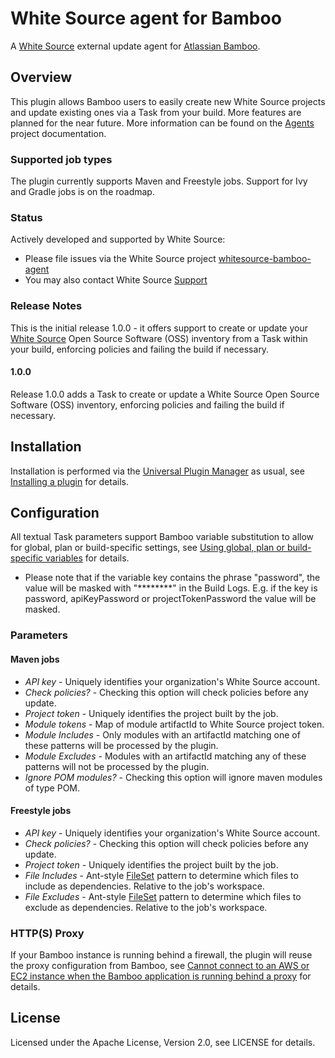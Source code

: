 # White Source agent for Bamboo

A [White Source](http://www.whitesourcesoftware.com/) external update agent for [Atlassian Bamboo](http://www.atlassian.com/software/bamboo/).

## Overview

This plugin allows Bamboo users to easily create new White Source projects and update existing ones via a Task from your build. More features are planned for the near future.
More information can be found on the [Agents](http://docs.whitesourcesoftware.com/display/docs/Agents) project documentation.

### Supported job types

The plugin currently supports Maven and Freestyle jobs. Support for Ivy and Gradle jobs is on the roadmap.

### Status

Actively developed and supported by White Source:

* Please file issues via the White Source project [whitesource-bamboo-agent ](https://github.com/whitesource/whitesource-bamboo-agent/issues)
* You may also contact White Source [Support](http://www.whitesourcesoftware.com/support)

### Release Notes

This is the initial release 1.0.0 - it offers support to create or update your [White Source](http://www.whitesourcesoftware.com/)
Open Source Software (OSS) inventory from a Task within your build, enforcing policies and failing the build if necessary.

#### 1.0.0

Release 1.0.0 adds a Task to create or update a White Source Open Source Software (OSS) inventory, enforcing policies and failing the build if necessary.

## Installation

Installation is performed via the [Universal Plugin Manager](https://marketplace.atlassian.com/plugins/com.atlassian.upm.atlassian-universal-plugin-manager-plugin) as usual, 
see [Installing a plugin](https://confluence.atlassian.com/x/UQU_EQ) for details.

## Configuration

All textual Task parameters support Bamboo variable substitution to allow for global, plan or build-specific settings, 
see [Using global, plan or build-specific variables](https://confluence.atlassian.com/x/nwQ_EQ) for details.

* Please note that if the variable key contains the phrase "password", the value will be masked with "\*\*\*\*\*\*\*\*" in the Build Logs. 
E.g. if the key is password, apiKeyPassword or projectTokenPassword the value will be masked.

### Parameters

#### Maven jobs

* _API key_ - Uniquely identifies your organization's White Source account.
* _Check policies?_ - Checking this option will check policies before any update.
* _Project token_ - Uniquely identifies the project built by the job.
* _Module tokens_ - Map of module artifactId to White Source project token.
* _Module Includes_ - Only modules with an artifactId matching one of these patterns will be processed by the plugin.
* _Module Excludes_ - Modules with an artifactId matching any of these patterns will not be processed by the plugin.
* _Ignore POM modules?_ - Checking this option will ignore maven modules of type POM.

#### Freestyle jobs

* _API key_ - Uniquely identifies your organization's White Source account.
* _Check policies?_ - Checking this option will check policies before any update.
* _Project token_ - Uniquely identifies the project built by the job.
* _File Includes_ - Ant-style [FileSet](http://ant.apache.org/manual/Types/fileset.html) pattern to determine which files to include as dependencies. Relative to the job's workspace.
* _File Excludes_ - Ant-style [FileSet](http://ant.apache.org/manual/Types/fileset.html) pattern to determine which files to exclude as dependencies. Relative to the job's workspace.

### HTTP(S) Proxy

If your Bamboo instance is running behind a firewall, the plugin will reuse the proxy configuration from Bamboo, 
see [Cannot connect to an AWS or EC2 instance when the Bamboo application is running behind a proxy](https://confluence.atlassian.com/x/nAFgDQ) for details.

## License

Licensed under the Apache License, Version 2.0, see LICENSE for details.
